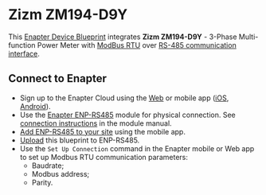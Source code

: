 # Zizm ZM194-D9Y

This [Enapter Device Blueprint](https://go.enapter.com/marketplace-readme) integrates **Zizm ZM194-D9Y** - 3-Phase Multi-function Power Meter with [ModBus RTU](https://go.enapter.com/developers-enapter-modbus) over [RS-485 communication interface](https://go.enapter.com/developers-enapter-rs485).

## Connect to Enapter

- Sign up to the Enapter Cloud using the [Web](https://cloud.enapter.com/) or mobile app ([iOS](https://apps.apple.com/app/id1388329910), [Android](https://play.google.com/store/apps/details?id=com.enapter&hl=en)).
- Use the [Enapter ENP-RS485](https://go.enapter.com/handbook-enp-rs485) module for physical connection. See [connection instructions](https://go.enapter.com/handbook-enp-rs485-conn) in the module manual.
- [Add ENP-RS485 to your site](https://go.enapter.com/handbook-mobile-app) using the mobile app.
- [Upload](https://go.enapter.com/developers-upload-blueprint) this blueprint to ENP-RS485.
- Use the `Set Up Connection` command in the Enapter mobile or Web app to set up Modbus RTU communication parameters:
  - Baudrate;
  - Modbus address;
  - Parity.

